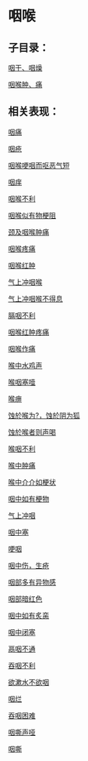 # 咽喉## 子目录：[咽干、咽燥](https://zuoye.gmzyh.com/read/biaoxian/cat_咽干、咽燥.md)[咽喉肿、痛](https://zuoye.gmzyh.com/read/biaoxian/cat_咽喉肿、痛.md)## 相关表现：[咽痛](https://zuoye.gmzyh.com/search?key=咽痛)[咽疮](https://zuoye.gmzyh.com/search?key=咽疮)[咽喉哽咽而呕恶气短](https://zuoye.gmzyh.com/search?key=咽喉哽咽而呕恶气短)[咽痒](https://zuoye.gmzyh.com/search?key=咽痒)[咽喉不利](https://zuoye.gmzyh.com/search?key=咽喉不利)[咽喉似有物梗阻](https://zuoye.gmzyh.com/search?key=咽喉似有物梗阻)[颈及咽喉肿痛](https://zuoye.gmzyh.com/search?key=颈及咽喉肿痛)[咽喉疼痛](https://zuoye.gmzyh.com/search?key=咽喉疼痛)[咽喉红肿](https://zuoye.gmzyh.com/search?key=咽喉红肿)[气上冲咽喉](https://zuoye.gmzyh.com/search?key=气上冲咽喉)[气上冲咽喉不得息](https://zuoye.gmzyh.com/search?key=气上冲咽喉不得息)[膈咽不利](https://zuoye.gmzyh.com/search?key=膈咽不利)[咽喉红肿疼痛](https://zuoye.gmzyh.com/search?key=咽喉红肿疼痛)[咽喉作痛](https://zuoye.gmzyh.com/search?key=咽喉作痛)[喉中水鸡声](https://zuoye.gmzyh.com/search?key=喉中水鸡声)[喉咽塞噎](https://zuoye.gmzyh.com/search?key=喉咽塞噎)[喉痹](https://zuoye.gmzyh.com/search?key=喉痹)[蚀於喉为?，蚀於阴为狐](https://zuoye.gmzyh.com/search?key=蚀於喉为?，蚀於阴为狐)[蚀於喉者则声喝](https://zuoye.gmzyh.com/search?key=蚀於喉者则声喝)[喉咽不利](https://zuoye.gmzyh.com/search?key=喉咽不利)[喉中肿痛](https://zuoye.gmzyh.com/search?key=喉中肿痛)[喉中介介如梗状](https://zuoye.gmzyh.com/search?key=喉中介介如梗状)[咽中如有梗物](https://zuoye.gmzyh.com/search?key=咽中如有梗物)[气上冲咽](https://zuoye.gmzyh.com/search?key=气上冲咽)[咽中塞](https://zuoye.gmzyh.com/search?key=咽中塞)[哽咽](https://zuoye.gmzyh.com/search?key=哽咽)[咽中伤，生疮](https://zuoye.gmzyh.com/search?key=咽中伤，生疮)[咽部多有异物感](https://zuoye.gmzyh.com/search?key=咽部多有异物感)[咽部暗红色](https://zuoye.gmzyh.com/search?key=咽部暗红色)[咽中如有炙脔](https://zuoye.gmzyh.com/search?key=咽中如有炙脔)[咽中闭塞](https://zuoye.gmzyh.com/search?key=咽中闭塞)[鬲咽不通](https://zuoye.gmzyh.com/search?key=鬲咽不通)[吞咽不利](https://zuoye.gmzyh.com/search?key=吞咽不利)[欲漱水不欲咽](https://zuoye.gmzyh.com/search?key=欲漱水不欲咽)[咽烂](https://zuoye.gmzyh.com/search?key=咽烂)[吞咽困难](https://zuoye.gmzyh.com/search?key=吞咽困难)[咽嘶声哑](https://zuoye.gmzyh.com/search?key=咽嘶声哑)[咽嘶](https://zuoye.gmzyh.com/search?key=咽嘶)